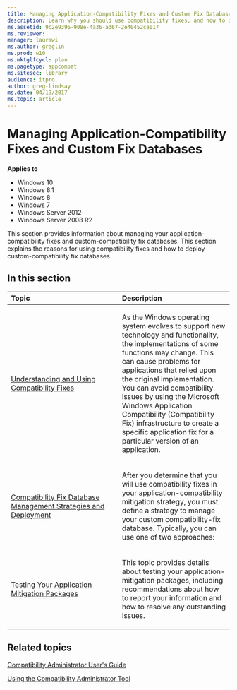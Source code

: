 ```yaml
---
title: Managing Application-Compatibility Fixes and Custom Fix Databases (Windows 10)
description: Learn why you should use compatibility fixes, and how to deploy and manage custom-compatibility fix databases.
ms.assetid: 9c2e9396-908e-4a36-ad67-2e40452ce017
ms.reviewer:
manager: laurawi
ms.author: greglin
ms.prod: w10
ms.mktglfcycl: plan
ms.pagetype: appcompat
ms.sitesec: library
audience: itpro
author: greg-lindsay
ms.date: 04/19/2017
ms.topic: article
---
```


# Managing Application-Compatibility Fixes and Custom Fix Databases


**Applies to**

-   Windows 10
-   Windows 8.1
-   Windows 8
-   Windows 7
-   Windows Server 2012
-   Windows Server 2008 R2

This section provides information about managing your application-compatibility fixes and custom-compatibility fix databases. This section explains the reasons for using compatibility fixes and how to deploy custom-compatibility fix databases.

## In this section


<table>
<colgroup>
<col width="50%" />
<col width="50%" />
</colgroup>
<thead>
<tr class="header">
<th align="left">Topic</th>
<th align="left">Description</th>
</tr>
</thead>
<tbody>
<tr class="odd">
<td align="left"><p><a href="understanding-and-using-compatibility-fixes.md" data-raw-source="[Understanding and Using Compatibility Fixes](understanding-and-using-compatibility-fixes.md)">Understanding and Using Compatibility Fixes</a></p></td>
<td align="left"><p>As the Windows operating system evolves to support new technology and functionality, the implementations of some functions may change. This can cause problems for applications that relied upon the original implementation. You can avoid compatibility issues by using the Microsoft Windows Application Compatibility (Compatibility Fix) infrastructure to create a specific application fix for a particular version of an application.</p></td>
</tr>
<tr class="even">
<td align="left"><p><a href="compatibility-fix-database-management-strategies-and-deployment.md" data-raw-source="[Compatibility Fix Database Management Strategies and Deployment](compatibility-fix-database-management-strategies-and-deployment.md)">Compatibility Fix Database Management Strategies and Deployment</a></p></td>
<td align="left"><p>After you determine that you will use compatibility fixes in your application-compatibility mitigation strategy, you must define a strategy to manage your custom compatibility-fix database. Typically, you can use one of two approaches:</p></td>
</tr>
<tr class="odd">
<td align="left"><p><a href="testing-your-application-mitigation-packages.md" data-raw-source="[Testing Your Application Mitigation Packages](testing-your-application-mitigation-packages.md)">Testing Your Application Mitigation Packages</a></p></td>
<td align="left"><p>This topic provides details about testing your application-mitigation packages, including recommendations about how to report your information and how to resolve any outstanding issues.</p></td>
</tr>
</tbody>
</table>



## Related topics
[Compatibility Administrator User's Guide](compatibility-administrator-users-guide.md)

[Using the Compatibility Administrator Tool](using-the-compatibility-administrator-tool.md)

